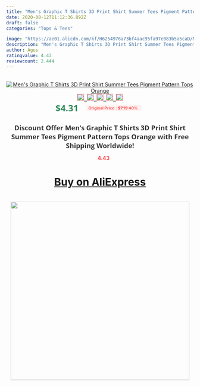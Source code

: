 ```yaml
---
title: "Men's Graphic T Shirts 3D Print Shirt Summer Tees Pigment Pattern Tops Orange"
date: 2020-08-12T11:12:36.892Z
draft: false
categories: "Tops & Tees"

image: "https://ae01.alicdn.com/kf/H6254976a73bf4aac95fa97e083b5a5caD/Men-s-Graphic-T-Shirts-3D-Print-Shirt-Summer-Tees-Pigment-Pattern-Tops-Orange.jpg"
description: "Men's Graphic T Shirts 3D Print Shirt Summer Tees Pigment Pattern Tops Orange"
author: Agus
ratingvalue: 4.43
reviewcount: 2.444
---
```

<br>
<div style="text-align: center;">
<a href="https://s.click.aliexpress.com/e/_ArJuhf" target="_blank" rel="nofollow noopener noreferrer"><img alt="Men's Graphic T Shirts 3D Print Shirt Summer Tees Pigment Pattern Tops Orange" class="magnifier-image" src="https://ae01.alicdn.com/kf/H6254976a73bf4aac95fa97e083b5a5caD/Men-s-Graphic-T-Shirts-3D-Print-Shirt-Summer-Tees-Pigment-Pattern-Tops-Orange.jpg_640x640.jpg">
<br>
<img style="border:1px solid salmon" src="https://ae01.alicdn.com/kf/H6254976a73bf4aac95fa97e083b5a5caD/Men-s-Graphic-T-Shirts-3D-Print-Shirt-Summer-Tees-Pigment-Pattern-Tops-Orange.jpg_120x120.jpg">&nbsp;&nbsp;<img style="border:1px solid salmon" src="https://ae01.alicdn.com/kf/H6c3debb4b5ab41a8873b959a43ed910cC/Men-s-Graphic-T-Shirts-3D-Print-Shirt-Summer-Tees-Pigment-Pattern-Tops-Orange.jpg_120x120.jpg">&nbsp;&nbsp;<img style="border:1px solid salmon" src="_120x120.jpg">&nbsp;&nbsp;<img style="border:1px solid salmon" src="_120x120.jpg">&nbsp;&nbsp;<img style="border:1px solid salmon" src="_120x120.jpg"></a></div><br0>
<div style="text-align: center;"><span style="background-color: white; border: 0px; box-sizing: border-box; color: seagreen; display: inline-block; font-family: &quot;open sans&quot; , &quot;arial&quot; , &quot;helvetica&quot; , sans-serif , &quot;heiti&quot;; font-size: 24px; font-stretch: inherit; font-weight: 700; line-height: inherit; margin: 0px 10px 0px 0px; padding: 0px; vertical-align: middle;">$4.31 </span>
<span style="background: rgb(255 , 241 , 241); border-radius: 3px; border: 0px; box-sizing: border-box; color: #ff4747; display: inline-block; font-family: inherit; font-size: 12px; font-stretch: inherit; font-style: inherit; font-variant: inherit; font-weight: 600; line-height: inherit; margin: 0px; padding: 2px 5px; transform: scale(0.9); vertical-align: middle;">Original Price : <b style="text-decoration: line-through;">$7.19 </b> 40%&nbsp;&nbsp;</span></div>
<h1 style="color: #333333; display: inline-block; font-family: &quot;open sans&quot; , &quot;arial&quot; , &quot;helvetica&quot; , sans-serif , &quot;heiti&quot;; font-size: 18px; font-stretch: inherit; font-weight: 700; text-align: center;">Discount Offer Men's Graphic T Shirts 3D Print Shirt Summer Tees Pigment Pattern Tops Orange with Free Shipping Worldwide!</h1>
<div style="color: #ff4747; text-align: center;">
<img src="https://4.bp.blogspot.com/-M0ZcTcb-5uY/XleCXlxnR4I/AAAAAAAAAEc/OrjgMkXV1oMQFaCRZj5HQwOCBcu3w1FegCPcBGAYYCw/s1600/star.png" style="height: 15px;">&nbsp;<b>4.43</b></div>
<div class="button_cont" align="center"><a class="buynow_a" href="https://s.click.aliexpress.com/e/_ArJuhf" target="_blank" rel="nofollow noopener noreferrer"><H1>Buy on AliExpress</H1></a></div><br>
<div class="separator" style="clear: both; text-align: center;">
<img src="https://lh3.googleusercontent.com/-pTy5HemUv9M/XlePHvY0dAI/AAAAAAAAAE4/0nX5iRUoIWY8eMW9Dpxeirr157OZliDIgCLcBGAsYHQ/s1600/badge.gif" width="480">
</div>
